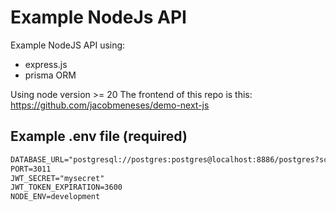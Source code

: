# Example NodeJs API
Example NodeJS API using:
- express.js
- prisma ORM

Using node version >= 20
The frontend of this repo is this:
https://github.com/jacobmeneses/demo-next-js


## Example .env file (required)
```txt
DATABASE_URL="postgresql://postgres:postgres@localhost:8886/postgres?schema=public"
PORT=3011
JWT_SECRET="mysecret"
JWT_TOKEN_EXPIRATION=3600
NODE_ENV=development
```


